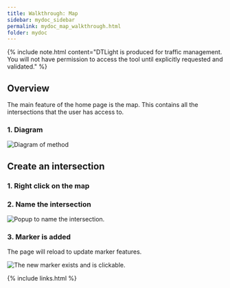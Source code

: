 ```yaml
---
title: Walkthrough: Map
sidebar: mydoc_sidebar
permalink: mydoc_map_walkthrough.html
folder: mydoc
---
```

{% include note.html content="DTLight is produced for traffic management. You will not have permission to access the tool until explicitly requested and validated." %}

## Overview

The main feature of the home page is the map. This contains all the intersections that the user has access to.

### 1. Diagram

![Diagram of method](images/walkthrough/homepage)

## Create an intersection

### 1. Right click on the map

### 2. Name the intersection

![Popup to name the intersection.](images/walkthrough/name_intersection)

### 3. Marker is added

The page will reload to update marker features.

![The new marker exists and is clickable.](images/walkthrough/marker_added)


{% include links.html %}
